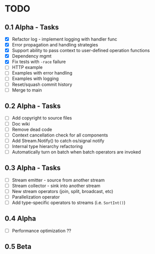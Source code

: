# TODO

## 0.1 Alpha - Tasks

* [x] Refactor log - implement logging with handler func
* [x] Error propagation and handling strategies
* [x] Support ability to pass context to user-defined operation functions
* [x] Dependency mgmt
* [x] Fix tests with `-race` failure
* [ ] HTTP example
* [ ] Examples with error handling
* [ ] Examples with logging
* [ ] Reset/squash commit history
* [ ] Merge to main

## 0.2 Alpha - Tasks
* [ ] Add copyright to source files
* [ ] Doc wiki
* [ ] Remove dead code
* [ ] Context cancellation check for all components
* [ ] Add Stream.Notify() to catch os/signal notify
* [ ] Internal type hierarchy refactoring
* [ ] Automatically turn on batch when batch operators are invoked

## 0.3 Alpha - Tasks
* [ ] Stream emitter - source from another stream
* [ ] Stream collector - sink into another stream
* [ ] New stream operators (join, split, broadcast, etc)
* [ ] Parallelization operator
* [ ] Add type-specific operators to streams (i.e. `SortInt()`)

## 0.4 Alpha
* [ ] Performance optimization ??

## 0.5 Beta
